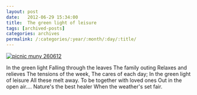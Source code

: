 ```yaml
---
layout: post
date:	2012-06-29 15:34:00
title:  The green light of leisure
tags: [archived-posts]
categories: archives
permalink: /:categories/:year/:month/:day/:title/
---
```

<a href="http://s1264.photobucket.com/albums/jj483/mnypx/?action=view&amp;current=IMG_7932-1.jpg" target="_blank"><img src="http://i1264.photobucket.com/albums/jj483/mnypx/IMG_7932-1.jpg" border="0" alt="picnic muny 260612"></a>

In the green light 
Falling through the leaves
The family outing
Relaxes and relieves
The tensions of the week,
The cares of each day;
In the green light of leisure
All these melt away.
To be together with loved ones
Out in the open air....
Nature's the best healer
When the weather's set fair.
